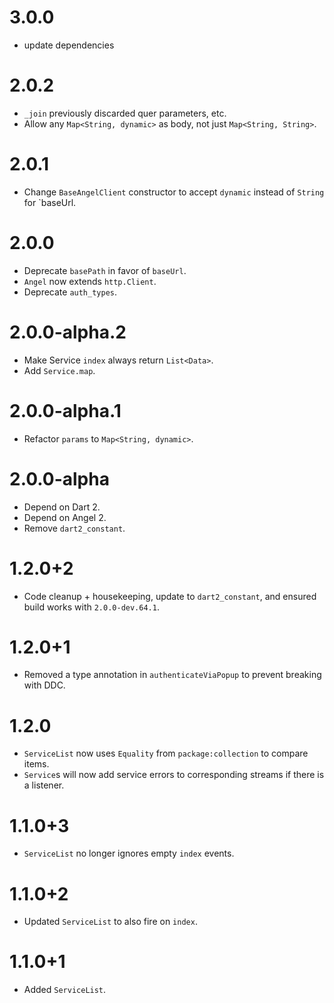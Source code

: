 # 3.0.0

- update dependencies

# 2.0.2
* `_join` previously discarded quer parameters, etc.
* Allow any `Map<String, dynamic>` as body, not just `Map<String, String>`.

# 2.0.1
* Change `BaseAngelClient` constructor to accept `dynamic` instead of `String` for `baseUrl.

# 2.0.0
* Deprecate `basePath` in favor of `baseUrl`.
* `Angel` now extends `http.Client`.
* Deprecate `auth_types`.

# 2.0.0-alpha.2
* Make Service `index` always return `List<Data>`.
* Add `Service.map`.

# 2.0.0-alpha.1
* Refactor `params` to `Map<String, dynamic>`.

# 2.0.0-alpha
* Depend on Dart 2.
* Depend on Angel 2.
* Remove `dart2_constant`.

# 1.2.0+2
* Code cleanup + housekeeping, update to `dart2_constant`, and
ensured build works with `2.0.0-dev.64.1`.

# 1.2.0+1
* Removed a type annotation in `authenticateViaPopup` to prevent breaking with DDC.

# 1.2.0
* `ServiceList` now uses `Equality` from `package:collection` to compare items.
* `Service`s will now add service errors to corresponding streams if there is a listener.

# 1.1.0+3
* `ServiceList` no longer ignores empty `index` events.

# 1.1.0+2
* Updated `ServiceList` to also fire on `index`.

# 1.1.0+1
* Added `ServiceList`.